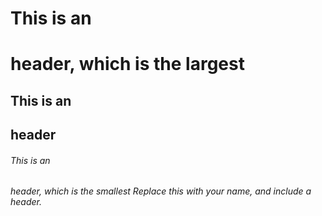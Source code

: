 # This is an <h1> header, which is the largest
## This is an <h2> header
###### This is an <h6> header, which is the smallest Replace this with your name, and include a header.

